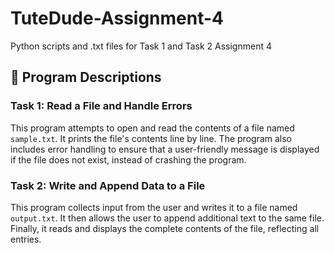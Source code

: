 # TuteDude-Assignment-4
Python scripts and .txt files for Task 1 and Task 2 Assignment 4 

## 📌 Program Descriptions

### Task 1: Read a File and Handle Errors 
This program attempts to open and read the contents of a file named `sample.txt`. It prints the file's contents line by line. 
The program also includes error handling to ensure that a user-friendly message is displayed if the file does not exist, instead of crashing the program.

### Task 2: Write and Append Data to a File
This program collects input from the user and writes it to a file named `output.txt`. 
It then allows the user to append additional text to the same file. 
Finally, it reads and displays the complete contents of the file, reflecting all entries.

